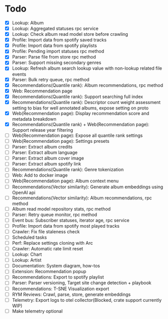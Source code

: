 # Todo

- [x] Lookup: Album
- [x] Lookup: Aggregated statuses rpc service
- [x] Lookup: Check album read model store before crawling
- [x] Profile: Import data from spotify saved tracks
- [x] Profile: Import data from spotify playlists
- [x] Profile: Pending import statuses rpc method
- [x] Parser: Parse file from store rpc method
- [x] Parser: Support missing secondary genres
- [x] Lookup: Refresh album search lookup value with non-lookup related file events
- [x] Parser: Bulk retry queue, rpc method
- [x] Recommendations(Quantile rank): Album recommendations, rpc method
- [x] Web: Recommendation page
- [x] Recommendations(Quantile rank): Support searching full index
- [x] Recommendations(Quantile rank): Descriptor count weight assessment setting to bias for well annotated albums, expose setting on proto
- [x] Web(Recommendation page): Display recommendation score and metadata breakdown
- [x] Recommendations(Quantile rank) + Web(Recommendation page): Support release year filtering
- [ ] Web(Recommendation page): Expose all quantile rank settings
- [ ] Web(Recommendation page): Settings presets
- [ ] Parser: Extract album credits
- [ ] Parser: Extract album language
- [ ] Parser: Extract album cover image
- [ ] Parser: Extract album spotify link
- [ ] Recommendations(Quantile rank): Genre tokenization
- [ ] Web: Add to docker image
- [ ] Web(Recommendation page): Album context menu
- [ ] Recommendations(Vector similarity): Generate album embeddings using OpenAI api
- [ ] Recommendations(Vector similarity): Album recommendations, rpc method
- [ ] Album read model repository stats, rpc method
- [ ] Parser: Retry queue monitor, rpc method
- [ ] Event bus: Subscriber statuses, iterator age, rpc service
- [ ] Profile: Import data from spotify most played tracks
- [ ] Crawler: Fix file staleness check
- [ ] Scheduled tasks
- [ ] Perf: Replace settings cloning with Arc
- [ ] Crawler: Automatic rate limit reset
- [ ] Lookup: Chart
- [ ] Lookup: Artist
- [ ] Documentation: System diagram, how-tos
- [ ] Extension: Recommendation popup
- [ ] Recommendations: Export to spotify playlist
- [ ] Parser: Parser versioning, Target site change detection + playbook
- [ ] Recommendations: T-SNE Visualization export
- [ ] RYM Reviews: Crawl, parse, store, generate embeddings
- [ ] Telemetry: Export logs to otel collector(Blocked, crate support currently WIP)
- [ ] Make telemetry optional
